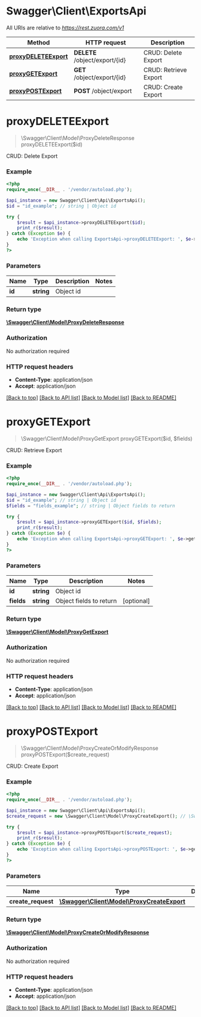# Swagger\Client\ExportsApi

All URIs are relative to *https://rest.zuora.com/v1*

Method | HTTP request | Description
------------- | ------------- | -------------
[**proxyDELETEExport**](ExportsApi.md#proxyDELETEExport) | **DELETE** /object/export/{id} | CRUD: Delete Export
[**proxyGETExport**](ExportsApi.md#proxyGETExport) | **GET** /object/export/{id} | CRUD: Retrieve Export
[**proxyPOSTExport**](ExportsApi.md#proxyPOSTExport) | **POST** /object/export | CRUD: Create Export


# **proxyDELETEExport**
> \Swagger\Client\Model\ProxyDeleteResponse proxyDELETEExport($id)

CRUD: Delete Export



### Example
```php
<?php
require_once(__DIR__ . '/vendor/autoload.php');

$api_instance = new Swagger\Client\Api\ExportsApi();
$id = "id_example"; // string | Object id

try {
    $result = $api_instance->proxyDELETEExport($id);
    print_r($result);
} catch (Exception $e) {
    echo 'Exception when calling ExportsApi->proxyDELETEExport: ', $e->getMessage(), PHP_EOL;
}
?>
```

### Parameters

Name | Type | Description  | Notes
------------- | ------------- | ------------- | -------------
 **id** | **string**| Object id |

### Return type

[**\Swagger\Client\Model\ProxyDeleteResponse**](../Model/ProxyDeleteResponse.md)

### Authorization

No authorization required

### HTTP request headers

 - **Content-Type**: application/json
 - **Accept**: application/json

[[Back to top]](#) [[Back to API list]](../../README.md#documentation-for-api-endpoints) [[Back to Model list]](../../README.md#documentation-for-models) [[Back to README]](../../README.md)

# **proxyGETExport**
> \Swagger\Client\Model\ProxyGetExport proxyGETExport($id, $fields)

CRUD: Retrieve Export



### Example
```php
<?php
require_once(__DIR__ . '/vendor/autoload.php');

$api_instance = new Swagger\Client\Api\ExportsApi();
$id = "id_example"; // string | Object id
$fields = "fields_example"; // string | Object fields to return

try {
    $result = $api_instance->proxyGETExport($id, $fields);
    print_r($result);
} catch (Exception $e) {
    echo 'Exception when calling ExportsApi->proxyGETExport: ', $e->getMessage(), PHP_EOL;
}
?>
```

### Parameters

Name | Type | Description  | Notes
------------- | ------------- | ------------- | -------------
 **id** | **string**| Object id |
 **fields** | **string**| Object fields to return | [optional]

### Return type

[**\Swagger\Client\Model\ProxyGetExport**](../Model/ProxyGetExport.md)

### Authorization

No authorization required

### HTTP request headers

 - **Content-Type**: application/json
 - **Accept**: application/json

[[Back to top]](#) [[Back to API list]](../../README.md#documentation-for-api-endpoints) [[Back to Model list]](../../README.md#documentation-for-models) [[Back to README]](../../README.md)

# **proxyPOSTExport**
> \Swagger\Client\Model\ProxyCreateOrModifyResponse proxyPOSTExport($create_request)

CRUD: Create Export



### Example
```php
<?php
require_once(__DIR__ . '/vendor/autoload.php');

$api_instance = new Swagger\Client\Api\ExportsApi();
$create_request = new \Swagger\Client\Model\ProxyCreateExport(); // \Swagger\Client\Model\ProxyCreateExport | 

try {
    $result = $api_instance->proxyPOSTExport($create_request);
    print_r($result);
} catch (Exception $e) {
    echo 'Exception when calling ExportsApi->proxyPOSTExport: ', $e->getMessage(), PHP_EOL;
}
?>
```

### Parameters

Name | Type | Description  | Notes
------------- | ------------- | ------------- | -------------
 **create_request** | [**\Swagger\Client\Model\ProxyCreateExport**](../Model/\Swagger\Client\Model\ProxyCreateExport.md)|  |

### Return type

[**\Swagger\Client\Model\ProxyCreateOrModifyResponse**](../Model/ProxyCreateOrModifyResponse.md)

### Authorization

No authorization required

### HTTP request headers

 - **Content-Type**: application/json
 - **Accept**: application/json

[[Back to top]](#) [[Back to API list]](../../README.md#documentation-for-api-endpoints) [[Back to Model list]](../../README.md#documentation-for-models) [[Back to README]](../../README.md)

